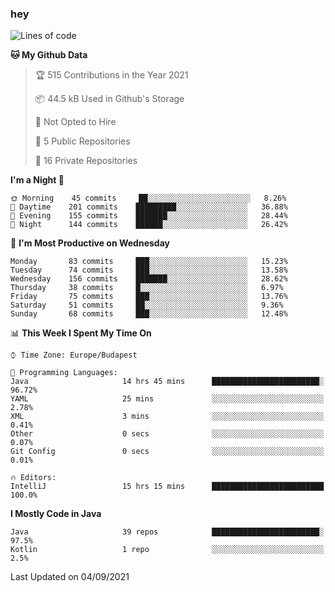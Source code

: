 ### hey

<!--START_SECTION:waka-->
![Lines of code](https://img.shields.io/badge/From%20Hello%20World%20I%27ve%20Written-74315%20lines%20of%20code-blue)

**🐱 My Github Data** 

> 🏆 515 Contributions in the Year 2021
 > 
> 📦 44.5 kB Used in Github's Storage 
 > 
> 🚫 Not Opted to Hire
 > 
> 📜 5 Public Repositories 
 > 
> 🔑 16 Private Repositories  
 > 
**I'm a Night 🦉** 

```text
🌞 Morning    45 commits     ██░░░░░░░░░░░░░░░░░░░░░░░   8.26% 
🌆 Daytime    201 commits    █████████░░░░░░░░░░░░░░░░   36.88% 
🌃 Evening    155 commits    ███████░░░░░░░░░░░░░░░░░░   28.44% 
🌙 Night      144 commits    ██████░░░░░░░░░░░░░░░░░░░   26.42%

```
📅 **I'm Most Productive on Wednesday** 

```text
Monday       83 commits     ███░░░░░░░░░░░░░░░░░░░░░░   15.23% 
Tuesday      74 commits     ███░░░░░░░░░░░░░░░░░░░░░░   13.58% 
Wednesday    156 commits    ███████░░░░░░░░░░░░░░░░░░   28.62% 
Thursday     38 commits     █░░░░░░░░░░░░░░░░░░░░░░░░   6.97% 
Friday       75 commits     ███░░░░░░░░░░░░░░░░░░░░░░   13.76% 
Saturday     51 commits     ██░░░░░░░░░░░░░░░░░░░░░░░   9.36% 
Sunday       68 commits     ███░░░░░░░░░░░░░░░░░░░░░░   12.48%

```


📊 **This Week I Spent My Time On** 

```text
⌚︎ Time Zone: Europe/Budapest

💬 Programming Languages: 
Java                     14 hrs 45 mins      ████████████████████████░   96.72% 
YAML                     25 mins             ░░░░░░░░░░░░░░░░░░░░░░░░░   2.78% 
XML                      3 mins              ░░░░░░░░░░░░░░░░░░░░░░░░░   0.41% 
Other                    0 secs              ░░░░░░░░░░░░░░░░░░░░░░░░░   0.07% 
Git Config               0 secs              ░░░░░░░░░░░░░░░░░░░░░░░░░   0.01%

🔥 Editors: 
IntelliJ                 15 hrs 15 mins      █████████████████████████   100.0%

```

**I Mostly Code in Java** 

```text
Java                     39 repos            ████████████████████████░   97.5% 
Kotlin                   1 repo              ░░░░░░░░░░░░░░░░░░░░░░░░░   2.5%

```



 Last Updated on 04/09/2021
<!--END_SECTION:waka-->

